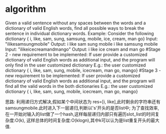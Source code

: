 # algorithm
Given a valid sentence without any spaces between the words and a dictionary of valid
English words, find all possible ways to break the sentence in individual dictionary words.
Example:
Consider the following dictionary
{ i, like, sam, sung, samsung, mobile, ice, cream, man go}
Input: "ilikesamsungmobile"
Output: i like sam sung mobile
i like samsung mobile
Input: "ilikeicecreamandmango"
Output: i like ice cream and man go
#Stage 2 - new requirement to be implemented:
If user provide a customized dictionary of valid English words as additional input, and the
program will only find in the user customized dictionary
E.g.: the user customized dictionary
{ i, like, sam, sung, mobile, icecream, man go, mango}
#Stage 3 - new requirement to be implemented:
If user provide a customized dictionary of valid English words as additional input, and the
program will find all the valid words in the both dictionaries
E.g.: the user customized dictionary
{ i, like, sam, sung, mobile, icecream, man go, mango}

思路:
利用递归方式解决,假如某个中间状态为 res=[i, like],此时剩余的字符串还有samsungmobile.此时进入下一层递归,判断以's'开头的是否list中;
为了查找效率,在一开始对输入的list做了一个hash,这样每层递归内部只有遍历slot_list的时间复杂度:O(k), 这样总体的时间复杂度:O(klogn),其中k可以认为是list重复开头的最大值.
